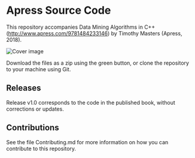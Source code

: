 # Apress Source Code

This repository accompanies Data Mining Algorithms in C++ (http://www.apress.com/9781484233146) by Timothy Masters (Apress, 2018).

[comment]: #cover
![Cover image](9781484233146.jpg)

Download the files as a zip using the green button, or clone the repository to your machine using Git.

## Releases

Release v1.0 corresponds to the code in the published book, without corrections or updates.

## Contributions

See the file Contributing.md for more information on how you can contribute to this repository.